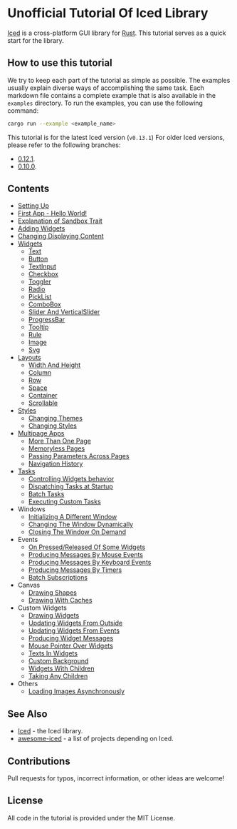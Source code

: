 # Unofficial Tutorial Of Iced Library

[Iced](https://iced.rs/) is a cross-platform GUI library for [Rust](https://www.rust-lang.org/).
This tutorial serves as a quick start for the library.

## How to use this tutorial

We try to keep each part of the tutorial as simple as possible.
The examples usually explain diverse ways of accomplishing the same task.
Each markdown file contains a complete example that is also available in the `examples` directory.
To run the examples, you can use the following command:

```bash
cargo run --example <example_name>
```

This tutorial is for the latest Iced version (`v0.13.1`)
For older Iced versions, please refer to the following branches:

- [0.12.1](https://github.com/fogarecious/iced_tutorial/tree/0.12.x).
- [0.10.0](https://github.com/fogarecious/iced_tutorial/tree/0.10.x).

## Contents

- [Setting Up](./tutorial/setting_up.md)
- [First App - Hello World!](./tutorial/first_app.md)
- [Explanation of Sandbox Trait](./tutorial/explanation_of_sandbox_trait.md)
- [Adding Widgets](./tutorial/adding_widgets.md)
- [Changing Displaying Content](./tutorial/changing_displaying_content.md)
- [Widgets](./tutorial/widgets.md)
  - [Text](./tutorial/text.md)
  - [Button](./tutorial/button.md)
  - [TextInput](./tutorial/text_input.md)
  - [Checkbox](./tutorial/checkbox.md)
  - [Toggler](./tutorial/toggler.md)
  - [Radio](./tutorial/radio.md)
  - [PickList](./tutorial/picklist.md)
  - [ComboBox](./tutorial/combobox.md)
  - [Slider And VerticalSlider](./tutorial/slider.md)
  - [ProgressBar](./tutorial/progressbar.md)
  - [Tooltip](./tutorial/tooltip.md)
  - [Rule](./tutorial/rule.md)
  - [Image](./tutorial/image.md)
  - [Svg](./tutorial/svg.md)
  <!-- * PaneGrid -->
- [Layouts](./tutorial/layouts.md)
  - [Width And Height](./tutorial/width_and_height.md)
  - [Column](./tutorial/column.md)
  - [Row](./tutorial/row.md)
  - [Space](./tutorial/space.md)
  - [Container](./tutorial/container.md)
  - [Scrollable](./tutorial/scrollable.md)
  <!-- * Responsive -->
- [Styles](./tutorial/styles.md)
  - [Changing Themes](./tutorial/changing_themes.md)
  - [Changing Styles](./tutorial/changing_styles.md)
- [Multipage Apps](./tutorial/multipage_apps.md)
  - [More Than One Page](./tutorial/more_than_one_page.md)
  - [Memoryless Pages](./tutorial/memoryless_pages.md)
  - [Passing Parameters Across Pages](./tutorial/passing_parameters_across_pages.md)
  - [Navigation History](./tutorial/navigation_history.md)
- [Tasks](./tutorial/tasks.md)
  - [Controlling Widgets behavior](./tutorial/controlling_widgets_behavior.md)
  - [Dispatching Tasks at Startup](./tutorial/dispatching_tasks_at_startup.md)
  - [Batch Tasks](./tutorial/batch_tasks.md)
  - [Executing Custom Tasks](./tutorial/executing_custom_tasks.md)
- Windows
  - [Initializing A Different Window](./tutorial/initializing_a_different_window.md)
  - [Changing The Window Dynamically](./tutorial/changing_the_window_dynamically.md)
  - [Closing The Window On Demand](./tutorial/closing_the_window_on_demand.md)
- Events
  - [On Pressed/Released Of Some Widgets](./tutorial/on_pressed_released_of_some_widgets.md)
  - [Producing Messages By Mouse Events](./tutorial/producing_messages_by_mouse_events.md)
  - [Producing Messages By Keyboard Events](./tutorial/producing_messages_by_keyboard_events.md)
  - [Producing Messages By Timers](./tutorial/producing_messages_by_timers.md)
  - [Batch Subscriptions](./tutorial/batch_subscriptions.md)
- Canvas
  - [Drawing Shapes](./tutorial/drawing_shapes.md)
  - [Drawing With Caches](./tutorial/drawing_with_caches.md)
- Custom Widgets
  - [Drawing Widgets](./tutorial/drawing_widgets.md)
  - [Updating Widgets From Outside](./tutorial/updating_widgets_from_outside.md)
  - [Updating Widgets From Events](./tutorial/updating_widgets_from_events.md)
  - [Producing Widget Messages](./tutorial/producing_widget_messages.md)
  - [Mouse Pointer Over Widgets](./tutorial/mouse_pointer_over_widgets.md)
  - [Texts In Widgets](./tutorial/texts_in_widgets.md)
  - [Custom Background](./tutorial/custom_background.md)
  - [Widgets With Children](./tutorial/widgets_with_children.md)
  - [Taking Any Children](./tutorial/taking_any_children.md)
- Others
  - [Loading Images Asynchronously](./tutorial/loading_images_asynchronously.md)

<!-- examples/component -->

## See Also

- [Iced](https://github.com/iced-rs/iced) - the Iced library.
- [awesome-iced](https://github.com/iced-rs/awesome-iced) - a list of projects depending on Iced.

## Contributions

Pull requests for typos, incorrect information, or other ideas are welcome!

## License

All code in the tutorial is provided under the MIT License.

